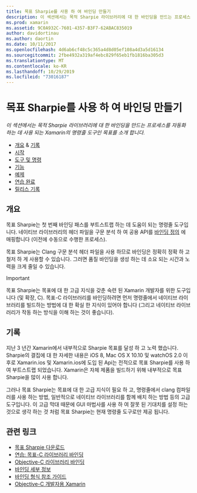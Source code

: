 ```yaml
---
title: 목표 Sharpie를 사용 하 여 바인딩 만들기
description: 이 섹션에서는 목적 Sharpie 라이브러리에 대 한 바인딩을 만드는 프로세스를 자동화 하는 데 사용 되는 Xamarin의 명령줄 도구인 목표를 소개 합니다.
ms.prod: xamarin
ms.assetid: 9C0A932C-7601-4357-B3F7-62ABAC835019
author: davidortinau
ms.author: daortin
ms.date: 10/11/2017
ms.openlocfilehash: 4d6ab6cf48c5c365a4d8d05ef108a4d3a5d16134
ms.sourcegitcommit: 2fbe4932a319af4ebc829f65eb1fb1816ba305d3
ms.translationtype: MT
ms.contentlocale: ko-KR
ms.lasthandoff: 10/29/2019
ms.locfileid: "73016187"
---
```

# <a name="creating-bindings-with-objective-sharpie"></a>목표 Sharpie를 사용 하 여 바인딩 만들기

_이 섹션에서는 목적 Sharpie 라이브러리에 대 한 바인딩을 만드는 프로세스를 자동화 하는 데 사용 되는 Xamarin의 명령줄 도구인 목표를 소개 합니다._

- [개요](#overview) & [기록](#history)
- [시작](get-started.md)
- [도구 및 명령](tools.md)
- [기능](platform/index.md)
- [예제](examples/index.md)
- [연습 완료](~/ios/platform/binding-objective-c/walkthrough.md)
- [릴리스 기록](releases.md)

## <a name="overview"></a>개요

목표 Sharpie는 첫 번째 바인딩 패스를 부트스트랩 하는 데 도움이 되는 명령줄 도구입니다.
네이티브 라이브러리의 헤더 파일을 구문 분석 하 여 공용 API를 [바인딩 정의](~/cross-platform/macios/binding/objective-c-libraries.md#The_API_definition_file) 에 매핑합니다 (이전에 수동으로 수행한 프로세스).

목표 Sharpie는 Clang 구문 분석 헤더 파일을 사용 하므로 바인딩은 정확히 정확 하 고 철저 하 게 사용할 수 있습니다. 그러면 품질 바인딩을 생성 하는 데 소요 되는 시간과 노력을 크게 줄일 수 있습니다.

> [!IMPORTANT]
> 목표 Sharpie는 목표에 대 한 고급 지식을 갖춘 숙련 된 Xamarin 개발자를 위한 도구입니다 (및 확장, C). 목표-C 라이브러리를 바인딩하려면 먼저 명령줄에서 네이티브 라이브러리를 빌드하는 방법에 대 한 확실 한 지식이 있어야 합니다 (그리고 네이티브 라이브러리가 작동 하는 방식을 이해 하는 것이 좋습니다).

## <a name="history"></a>기록

지난 3 년간 Xamarin에서 내부적으로 Sharpie 목표를 달성 하 고 노력 했습니다. Sharpie의 결집에 대 한 자세한 내용은 iOS 8, Mac OS X 10.10 및 watchOS 2.0 이후로 Xamarin.ios 및 Xamarin.ios에 도입 된 Api는 전적으로 목표 Sharpie를 사용 하 여 부트스트랩 되었습니다. Xamarin은 자체 제품을 빌드하기 위해 내부적으로 목표 Sharpie을 많이 사용 합니다.

그러나 목표 Sharpie는 목표에 대 한 고급 지식이 필요 하 고, 명령줄에서 clang 컴파일러를 사용 하는 방법, 일반적으로 네이티브 라이브러리를 함께 배치 하는 방법 등의 고급 도구입니다. 이 고급 막대 때문에 GUI 마법사를 사용 하 여 잘못 된 기대치를 설정 하는 것으로 생각 하는 것 처럼 목표 Sharpie는 현재 명령줄 도구로만 제공 됩니다.

## <a name="related-links"></a>관련 링크

- [목표 Sharpie 다운로드](https://aka.ms/objective-sharpie)
- [연습: 목표-C 라이브러리 바인딩](~/ios/platform/binding-objective-c/walkthrough.md)
- [Objective-C 라이브러리 바인딩](~/cross-platform/macios/binding/objective-c-libraries.md)
- [바인딩 세부 정보](~/cross-platform/macios/binding/overview.md)
- [바인딩 형식 참조 가이드](~/cross-platform/macios/binding/binding-types-reference.md)
- [Objective-C 개발자용 Xamarin](~/ios/get-started/objective-c-developers/index.md)
